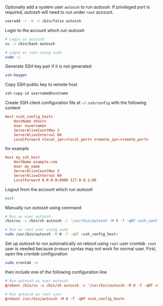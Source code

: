 Optionally add a system user `autossh` to run *autossh*. If privileged port is required, *autossh* will need to run under `root` account.
```sh
useradd -r -m -s /bin/false autossh
```

Login to the account which run *autossh*
```sh
# Login as autossh
su -s /bin/bash autossh

# Login as root using sudo
sudo -i
```

Generate SSH key pair if it is not generated
```sh
ssh-keygen
```

Copy SSH public key to remote host
```sh
ssh-copy-id username@hostname
```

Create SSH client configuration file at `~/.ssh/config` with the following content
```conf
Host <ssh_config_host>
	HostName <host>
	User <username>
	ServerAliveCountMax 3
	ServerAliveInterval 60
	LocalForward <local_ip>:<local_port> <remote_ip>:<remote_port>
```
for example
```conf
Host my_ssh_host
	HostName example.com
	User my_name
	ServerAliveCountMax 3
	ServerAliveInterval 60
	LocalForward 0.0.0.0:8080 127.0.0.1:80
```

Logout from the account which run *autossh*
```sh
exit
```

Manually run *autossh* using command
```sh
# Run as user autossh
/bin/su -s /bin/sh autossh -c '/usr/bin/autossh -M 0 -f -qNT <ssh_config_host>'

# Run as root user using sudo
sudo /usr/bin/autossh -M 0 -f -qNT <ssh_config_host>
```

Set up *autossh* to run automatically on reboot using `root` user *crontab*. `root` user is needed because `@reboot` syntax may not work for normal user. First, open the *crontab* configuration
```sh
sudo crontab -e
```
then include one of the following configuration line
```conf
# Run autossh as user autossh
@reboot /bin/su -s /bin/sh autossh -c '/usr/bin/autossh -M 0 -f -qNT <ssh_config_host>'

# Run autossh as root user
@reboot /usr/bin/autossh -M 0 -f -qNT <ssh_config_host>
```

